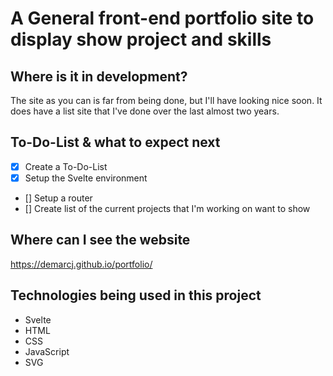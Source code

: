 # A General front-end portfolio site to display show project and skills

## Where is it in development?

The site as you can is far from being done, but I'll have looking nice soon. It does have a list site that I've done over the last almost two years. 

## To-Do-List & what to expect next

- [x] Create a To-Do-List
- [x] Setup the Svelte environment
- [] Setup a router
- [] Create list of the current projects that I'm working on want to show

## Where can I see the website 

https://demarcj.github.io/portfolio/

## Technologies being used in this project
* Svelte
* HTML
* CSS
* JavaScript
* SVG